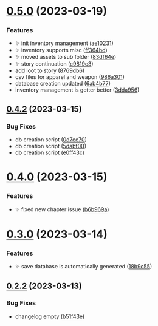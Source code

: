 # [0.5.0](https://github.com/Wivik/pyp-boy/compare/v0.4.2...v0.5.0) (2023-03-19)


### Features

* :sparkles: init inventory management ([ae10231](https://github.com/Wivik/pyp-boy/commit/ae102312552cf19145a8ba45ef564502b103b70f))
* :sparkles: inventory supports misc ([ff364bd](https://github.com/Wivik/pyp-boy/commit/ff364bd4d9bade463fc7df91afeef2a2de4f313d))
* :sparkles: moved assets to sub folder ([83df64e](https://github.com/Wivik/pyp-boy/commit/83df64e637b1c61f83d9f1e937762d465e8b5f84))
* :sparkles: story continuation ([c9819c3](https://github.com/Wivik/pyp-boy/commit/c9819c311b773225421c235e17b84143f9ac4d94))
* add loot to story ([8769db6](https://github.com/Wivik/pyp-boy/commit/8769db6755d7f58d3d278628184b34baedeceba3))
* csv files for apparel and weapon ([986a301](https://github.com/Wivik/pyp-boy/commit/986a3013a1caf2b2809b04a7364d8fdbd6c7f888))
* database creation updated ([6ab4b77](https://github.com/Wivik/pyp-boy/commit/6ab4b776dc7016a5963d4ea1cb389078ad048c8e))
* inventory management is getter better ([3dda956](https://github.com/Wivik/pyp-boy/commit/3dda95606d2d9d37a474ae5c3be0d358f4463fc7))



## [0.4.2](https://github.com/Wivik/pyp-boy/compare/v0.4.0...v0.4.2) (2023-03-15)


### Bug Fixes

* db creation script ([0d7ee70](https://github.com/Wivik/pyp-boy/commit/0d7ee70c5a0de924f563583f7f642f635c47cede))
* db creation script ([5dabf00](https://github.com/Wivik/pyp-boy/commit/5dabf00e9b3ac5f96b5b6947dcab51fafa64004e))
* db creation script ([e0ff43c](https://github.com/Wivik/pyp-boy/commit/e0ff43cb8f9ad5c1cac9df63478574ef2448703c))



# [0.4.0](https://github.com/Wivik/pyp-boy/compare/v0.3.0...v0.4.0) (2023-03-15)


### Features

* :sparkles: fixed new chapter issue ([b6b969a](https://github.com/Wivik/pyp-boy/commit/b6b969ae874f2f99b964b496c58c1334bc017ba9))



# [0.3.0](https://github.com/Wivik/pyp-boy/compare/v0.2.2...v0.3.0) (2023-03-14)


### Features

* :sparkles: save database is automatically generated ([18b9c55](https://github.com/Wivik/pyp-boy/commit/18b9c55f815a011551afcf8c8a8d4bf6aec78370))



## [0.2.2](https://github.com/Wivik/pyp-boy/compare/v0.2.1...v0.2.2) (2023-03-13)


### Bug Fixes

* changelog empty ([b51f43e](https://github.com/Wivik/pyp-boy/commit/b51f43e355d90608d00ff14bfaeae6b816b87ce2))



